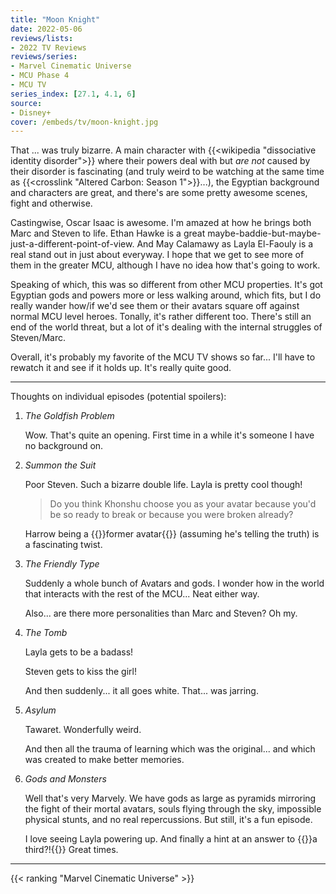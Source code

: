 ```yaml
---
title: "Moon Knight"
date: 2022-05-06
reviews/lists:
- 2022 TV Reviews
reviews/series:
- Marvel Cinematic Universe
- MCU Phase 4
- MCU TV
series_index: [27.1, 4.1, 6]
source: 
- Disney+
cover: /embeds/tv/moon-knight.jpg
---
```

That ... was truly bizarre. A main character with {{<wikipedia "dissociative identity disorder">}} where their powers deal with but *are not* caused by their disorder is fascinating (and truly weird to be watching at the same time as {{<crosslink "Altered Carbon: Season 1">}}...), the Egyptian background and characters are great, and there's are some pretty awesome scenes, fight and otherwise. 

Castingwise, Oscar Isaac is awesome. I'm amazed at how he brings both Marc and Steven to life. Ethan Hawke is a great maybe-baddie-but-maybe-just-a-different-point-of-view. And May Calamawy as Layla El-Faouly is a real stand out in just about everyway. I hope that we get to see more of them in the greater MCU, although I have no idea how that's going to work.

Speaking of which, this was so different from other MCU properties. It's got Egyptian gods and powers more or less walking around, which fits, but I do really wander how/if we'd see them or their avatars square off against normal MCU level heroes. Tonally, it's rather different too. There's still an end of the world threat, but a lot of it's dealing with the internal struggles of Steven/Marc. 

Overall, it's probably my favorite of the MCU TV shows so far... I'll have to rewatch it and see if it holds up. It's really quite good. 

<!--more-->

---

Thoughts on individual episodes (potential spoilers):

1. *The Goldfish Problem*

    Wow. That's quite an opening. First time in a while it's someone I have no background on. 

2. *Summon the Suit*

    Poor Steven. Such a bizarre double life. Layla is pretty cool though!

    > Do you think Khonshu choose you as your avatar because you'd be so ready to break or because you were broken already?

    Harrow being a {{<spoiler>}}former avatar{{</spoiler>}} (assuming he's telling the truth) is a fascinating twist. 

3. *The Friendly Type*

    Suddenly a whole bunch of Avatars and gods. I wonder how in the world that interacts with the rest of the MCU... Neat either way. 

    Also... are there more personalities than Marc and Steven? Oh my. 

4. *The Tomb*

   Layla gets to be a badass!

   Steven gets to kiss the girl!

   And then suddenly... it all goes white. That... was jarring. 
   
5. *Asylum*

    Tawaret. Wonderfully weird. 

    And then all the trauma of learning which was the original... and which was created to make better memories. 

6. *Gods and Monsters*

    Well that's very Marvely. We have gods as large as pyramids mirroring the fight of their mortal avatars, souls flying through the sky, impossible physical stunts, and no real repercussions. But still, it's a fun episode. 

    I love seeing Layla powering up. And finally a hint at an answer to {{<spoiler>}}a third?!{{</spoiler>}} Great times. 

---

{{< ranking "Marvel Cinematic Universe" >}}